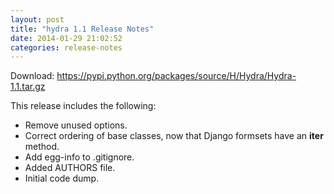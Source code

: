 ```yaml
---
layout: post
title: "hydra 1.1 Release Notes"
date: 2014-01-29 21:02:52
categories: release-notes
---
```


Download: <https://pypi.python.org/packages/source/H/Hydra/Hydra-1.1.tar.gz>

This release includes the following:

* Remove unused options.
* Correct ordering of base classes, now that Django formsets have an __iter__ method.
* Add egg-info to .gitignore.
* Added AUTHORS file.
* Initial code dump.

